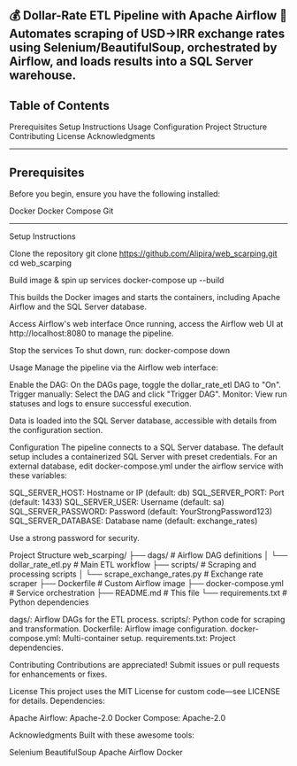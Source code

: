 💰 Dollar-Rate ETL Pipeline with Apache Airflow 🧩
Automates scraping of USD→IRR exchange rates using Selenium/BeautifulSoup, orchestrated by Airflow, and loads results into a SQL Server warehouse.
---------------------------
## Table of Contents

Prerequisites
Setup Instructions
Usage
Configuration
Project Structure
Contributing
License
Acknowledgments

---------------------------
## Prerequisites
Before you begin, ensure you have the following installed:

Docker
Docker Compose
Git

---------------------------
Setup Instructions

Clone the repository
git clone https://github.com/Alipira/web_scarping.git
cd web_scarping


Build image & spin up services
docker-compose up --build

This builds the Docker images and starts the containers, including Apache Airflow and the SQL Server database.

Access Airflow's web interface
Once running, access the Airflow web UI at http://localhost:8080 to manage the pipeline.

Stop the services
To shut down, run:
docker-compose down




Usage
Manage the pipeline via the Airflow web interface:

Enable the DAG: On the DAGs page, toggle the dollar_rate_etl DAG to "On".
Trigger manually: Select the DAG and click "Trigger DAG".
Monitor: View run statuses and logs to ensure successful execution.

Data is loaded into the SQL Server database, accessible with details from the configuration section.

Configuration
The pipeline connects to a SQL Server database. The default setup includes a containerized SQL Server with preset credentials. For an external database, edit docker-compose.yml under the airflow service with these variables:

SQL_SERVER_HOST: Hostname or IP (default: db)
SQL_SERVER_PORT: Port (default: 1433)
SQL_SERVER_USER: Username (default: sa)
SQL_SERVER_PASSWORD: Password (default: YourStrongPassword123)
SQL_SERVER_DATABASE: Database name (default: exchange_rates)

Use a strong password for security.

Project Structure
web_scarping/
├── dags/                   # Airflow DAG definitions
│   └── dollar_rate_etl.py  # Main ETL workflow
├── scripts/                # Scraping and processing scripts
│   └── scrape_exchange_rates.py  # Exchange rate scraper
├── Dockerfile              # Custom Airflow image
├── docker-compose.yml      # Service orchestration
├── README.md               # This file
└── requirements.txt        # Python dependencies


dags/: Airflow DAGs for the ETL process.
scripts/: Python code for scraping and transformation.
Dockerfile: Airflow image configuration.
docker-compose.yml: Multi-container setup.
requirements.txt: Project dependencies.


Contributing
Contributions are appreciated! Submit issues or pull requests for enhancements or fixes.

License
This project uses the MIT License for custom code—see LICENSE for details.
Dependencies:

Apache Airflow: Apache-2.0
Docker Compose: Apache-2.0


Acknowledgments
Built with these awesome tools:

Selenium
BeautifulSoup
Apache Airflow
Docker
